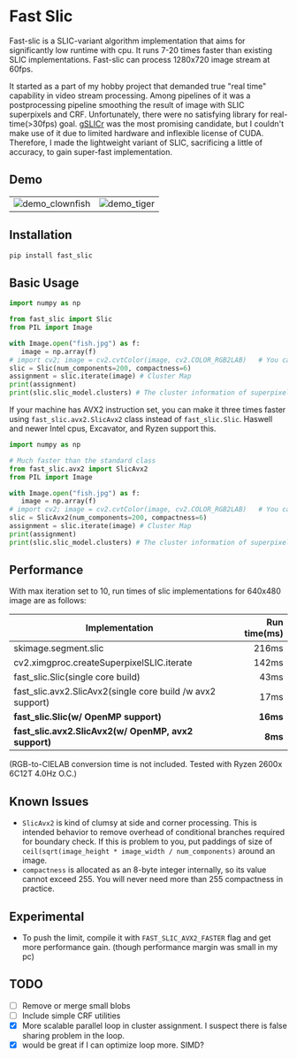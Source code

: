 # Fast Slic

Fast-slic is a SLIC-variant algorithm implementation that aims for significantly low runtime with cpu. It runs 7-20 times faster than existing SLIC implementations. Fast-slic can process 1280x720 image stream at 60fps.

It started as a part of my hobby project that demanded true "real time" capability in video stream processing. Among pipelines of it was a postprocessing pipeline smoothing the result of image with SLIC superpixels and CRF. Unfortunately, there were no satisfying library for real-time(>30fps) goal. [gSLICr](https://github.com/carlren/gSLICr) was the most promising candidate, but I couldn't make use of it due to limited hardware and inflexible license of CUDA. Therefore, I made the lightweight variant of SLIC, sacrificing a little of accuracy, to gain super-fast implementation.

## Demo
<table>
   <tr>
      <td><img alt="demo_clownfish" src="https://user-images.githubusercontent.com/2352985/55978839-c5504780-5ccb-11e9-9820-d8ddf950f230.png"></td>
      <td><img alt="demo_tiger" src="https://user-images.githubusercontent.com/2352985/55949421-86030600-5c8d-11e9-9693-b05f00f1c792.jpg"></td>
   </tr>
</table>

## Installation
```python
pip install fast_slic
```

## Basic Usage
```python
import numpy as np

from fast_slic import Slic
from PIL import Image

with Image.open("fish.jpg") as f:
   image = np.array(f)
# import cv2; image = cv2.cvtColor(image, cv2.COLOR_RGB2LAB)   # You can convert the image to CIELAB space if you need.
slic = Slic(num_components=200, compactness=6)
assignment = slic.iterate(image) # Cluster Map
print(assignment)
print(slic.slic_model.clusters) # The cluster information of superpixels.
```

If your machine has AVX2 instruction set, you can make it three times faster using `fast_slic.avx2.SlicAvx2` class instead of `fast_slic.Slic`. Haswell and newer Intel cpus, Excavator, and Ryzen support this.

```python
import numpy as np

# Much faster than the standard class
from fast_slic.avx2 import SlicAvx2
from PIL import Image

with Image.open("fish.jpg") as f:
   image = np.array(f)
# import cv2; image = cv2.cvtColor(image, cv2.COLOR_RGB2LAB)   # You can convert the image to CIELAB space if you need.
slic = SlicAvx2(num_components=200, compactness=6)
assignment = slic.iterate(image) # Cluster Map
print(assignment)
print(slic.slic_model.clusters) # The cluster information of superpixels.
```

## Performance

With max iteration set to 10, run times of slic implementations for 640x480 image are as follows:

| Implementation                                  | Run time(ms)   |
| -----------------------------------------       | --------------:|
| skimage.segment.slic                            | 216ms          |
| cv2.ximgproc.createSuperpixelSLIC.iterate       | 142ms          |
| fast_slic.Slic(single core build)               | 43ms           |
| fast_slic.avx2.SlicAvx2(single core build /w avx2 support)      | 17ms           |
| **fast_slic.Slic(w/ OpenMP support)**           | **16ms**       |
| **fast_slic.avx2.SlicAvx2(w/ OpenMP, avx2 support)**   | **8ms**       |

 
(RGB-to-CIELAB conversion time is not included. Tested with Ryzen 2600x 6C12T 4.0Hz O.C.)

## Known Issues
 * `SlicAvx2` is kind of clumsy at side and corner processing. This is intended behavior to remove overhead of conditional branches required for boundary check. If this is problem to you, put paddings of size of `ceil(sqrt(image_height * image_width / num_components)` around an image.
 * `compactness` is allocated as an 8-byte integer internally, so its value cannot exceed 255. You will never need more than 255 compactness in practice.
 
 
## Experimental
 * To push the limit, compile it with `FAST_SLIC_AVX2_FASTER` flag and get more performance gain. (though performance margin was small in my pc)
## TODO
 - [ ] Remove or merge small blobs
 - [ ] Include simple CRF utilities
 - [x] More scalable parallel loop in cluster assignment. I suspect there is false sharing problem in the loop.
 - [x] would be great if I can optimize loop more. SIMD?
